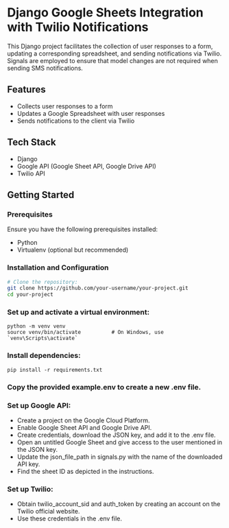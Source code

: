 # Django Google Sheets Integration with Twilio Notifications

This Django project facilitates the collection of user responses to a form, updating a corresponding spreadsheet, and sending notifications via Twilio. Signals are employed to ensure that model changes are not required when sending SMS notifications.

## Features

- Collects user responses to a form
- Updates a Google Spreadsheet with user responses
- Sends notifications to the client via Twilio

## Tech Stack

- Django
- Google API (Google Sheet API, Google Drive API)
- Twilio API

## Getting Started

### Prerequisites

Ensure you have the following prerequisites installed:

- Python
- Virtualenv (optional but recommended)

### Installation and Configuration

```bash
# Clone the repository:
git clone https://github.com/your-username/your-project.git       
cd your-project       
```
### Set up and activate a virtual environment:
```
python -m venv venv       
source venv/bin/activate          # On Windows, use `venv\Scripts\activate`  
```

### Install dependencies:
```
pip install -r requirements.txt     
```
### Copy the provided example.env to create a new .env file.

### Set up Google API:
- Create a project on the Google Cloud Platform.
- Enable Google Sheet API and Google Drive API.
- Create credentials, download the JSON key, and add it to the .env file.
- Open an untitled Google Sheet and give access to the user mentioned in the JSON key.
- Update the json_file_path in signals.py with the name of the downloaded API key.
- Find the sheet ID as depicted in the instructions.

### Set up Twilio:
- Obtain twilio_account_sid and auth_token by creating an account on the Twilio official website.
- Use these credentials in the .env file.


